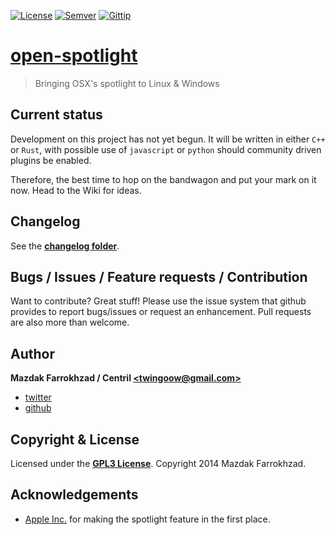 [![License]][url: License] [![Semver]][url: Semver] [![Gittip]][url: Gittip]

# [open-spotlight]
> Bringing OSX's spotlight to Linux &amp; Windows

## Current status

Development on this project has not yet begun.
It will be written in either `C++` or `Rust`,
with possible use of `javascript` or `python` should community driven plugins be enabled.

Therefore, the best time to hop on the bandwagon and put your mark on it now.
Head to the Wiki for ideas.

## Changelog

See the **[changelog folder][CHANGES]**.

## Bugs / Issues / Feature requests / Contribution

Want to contribute? Great stuff! Please use the issue system that github provides to report bugs/issues or request an enhancement. Pull requests are also more than welcome.

## Author

**Mazdak Farrokhzad / Centril [&lt;twingoow@gmail.com&gt;]**

+ [twitter]
+ [github]

## Copyright & License

Licensed under the **[GPL3 License]**.
Copyright 2014 Mazdak Farrokhzad.

## Acknowledgements

+ [Apple Inc.] for making the spotlight feature in the first place.

<!-- references -->

[License]: http://img.shields.io/badge/license-GPL3-blue.svg?style=flat
[url: License]: LICENSE.md
[Semver]: http://img.shields.io/badge/semver-2.0.0-blue.svg?style=flat
[url: Semver]: http://semver.org/spec/v2.0.0.html
[Gittip]: http://img.shields.io/gittip/Centril.svg?style=flat
[url: Gittip]: https://www.gittip.com/Centril/

[open-spotlight]: https://github.com/centril/open-spotlight

[grunt]: http://gruntjs.com/

[twitter]: http://twitter.com/CenoRIX
[github]: http://github.com/centril
[&lt;twingoow@gmail.com&gt;]: mailto:twingoow@gmail.com

[CHANGES]: changelog/
[GPL3 License]: LICENSE.md

[Apple Inc.]: http://www.apple.com/

<!-- references -->
